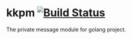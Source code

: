 # kkpm [![Build Status](https://travis-ci.org/drkaka/kkpm.svg)](https://travis-ci.org/drkaka/kkpm)
The private message module for golang project.
